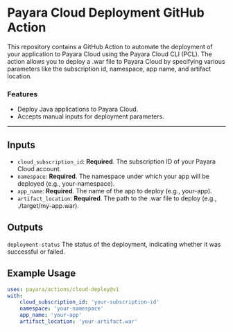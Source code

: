 # Payara Cloud Deployment GitHub Action

This repository contains a GitHub Action to automate the deployment of your application to Payara Cloud using the Payara Cloud CLI (PCL). The action allows you to deploy a .war file to Payara Cloud by specifying various parameters like the subscription id, namespace, app name, and artifact location.

### Features
- Deploy Java applications to Payara Cloud. 
- Accepts manual inputs for deployment parameters.

---
## Inputs

- `cloud_subscription_id`: **Required**. The subscription ID of your Payara Cloud account.
- `namespace`: **Required**. The namespace under which your app will be deployed (e.g., your-namespace). 
- `app_name`: **Required**. The name of the app to deploy (e.g., your-app). 
- `artifact_location`: **Required**. The path to the .war file to deploy (e.g., ./target/my-app.war).

## Outputs

`deployment-status`
The status of the deployment, indicating whether it was successful or failed.

## Example Usage

```yaml
uses: payara/actions/cloud-deploy@v1
with:
    cloud_subscription_id: 'your-subscription-id'
    namespace: 'your-namespace'
    app_name: 'your-app'
    artifact_location: 'your-artifact.war'
```
